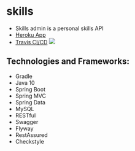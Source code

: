 # skills
- Skills admin is a personal skills API
- [Heroku App][heroku]
- [Travis CI/CD][travis] [![][travis img]][travis]
## Technologies and Frameworks:
- Gradle
- Java 10
- Spring Boot
- Spring MVC
- Spring Data
- MySQL
- RESTful
- Swagger
- Flyway
- RestAssured
- Checkstyle

[heroku]:https://skills-admin.herokuapp.com/swagger-ui.html
[travis]:https://travis-ci.org/filipednb/skills/builds
[travis img]:https://travis-ci.org/filipednb/skills.svg
